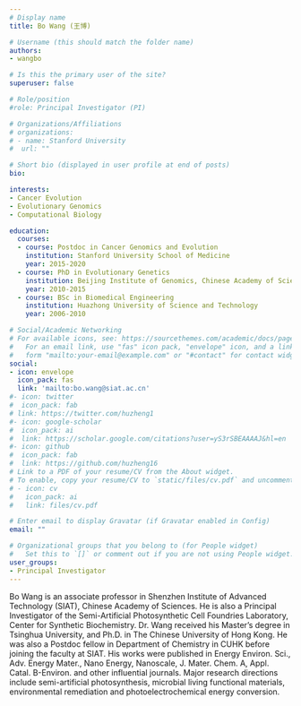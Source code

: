 ```yaml
---
# Display name
title: Bo Wang (王博)

# Username (this should match the folder name)
authors:
- wangbo

# Is this the primary user of the site?
superuser: false

# Role/position
#role: Principal Investigator (PI)

# Organizations/Affiliations
# organizations:
# - name: Stanford University
#  url: ""

# Short bio (displayed in user profile at end of posts)
bio: 

interests:
- Cancer Evolution
- Evolutionary Genomics
- Computational Biology

education:
  courses:
  - course: Postdoc in Cancer Genomics and Evolution
    institution: Stanford University School of Medicine
    year: 2015-2020
  - course: PhD in Evolutionary Genetics
    institution: Beijing Institute of Genomics, Chinese Academy of Sciences (CAS)
    year: 2010-2015
  - course: BSc in Biomedical Engineering
    institution: Huazhong University of Science and Technology
    year: 2006-2010

# Social/Academic Networking
# For available icons, see: https://sourcethemes.com/academic/docs/page-builder/#icons
#   For an email link, use "fas" icon pack, "envelope" icon, and a link in the
#   form "mailto:your-email@example.com" or "#contact" for contact widget.
social:
- icon: envelope
  icon_pack: fas
  link: 'mailto:bo.wang@siat.ac.cn'
#- icon: twitter
#  icon_pack: fab
# link: https://twitter.com/huzheng1
#- icon: google-scholar
#  icon_pack: ai
#  link: https://scholar.google.com/citations?user=yS3rSBEAAAAJ&hl=en
#- icon: github
#  icon_pack: fab
#  link: https://github.com/huzheng16
# Link to a PDF of your resume/CV from the About widget.
# To enable, copy your resume/CV to `static/files/cv.pdf` and uncomment the lines below.
# - icon: cv
#   icon_pack: ai
#   link: files/cv.pdf

# Enter email to display Gravatar (if Gravatar enabled in Config)
email: ""

# Organizational groups that you belong to (for People widget)
#   Set this to `[]` or comment out if you are not using People widget.
user_groups:
- Principal Investigator
---
```


Bo Wang is an associate professor in Shenzhen Institute of Advanced Technology (SIAT), Chinese Academy of Sciences. He is also a Principal Investigator of the Semi-Artificial Photosynthetic Cell Foundries Laboratory, Center for Synthetic Biochemistry. Dr. Wang received his Master’s degree in Tsinghua University, and Ph.D. in The Chinese University of Hong Kong. He was also a Postdoc fellow in Department of Chemistry in CUHK before joining the faculty at SIAT. His works were published in Energy Environ. Sci., Adv. Energy Mater., Nano Energy, Nanoscale, J. Mater. Chem. A, Appl. Catal. B-Environ. and other influential journals. Major research directions include semi-artificial photosynthesis, microbial living functional materials, environmental remediation and photoelectrochemical energy conversion.
